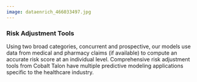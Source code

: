 ```yaml
---
image: dataenrich_466033497.jpg
---
```


### Risk Adjustment Tools

Using two broad categories, concurrent and prospective, our models use data from medical and pharmacy claims (if available) to compute an accurate risk score at an individual level. Comprehensive risk adjustment tools from Cobalt Talon have multiple predictive modeling applications specific to the healthcare industry.